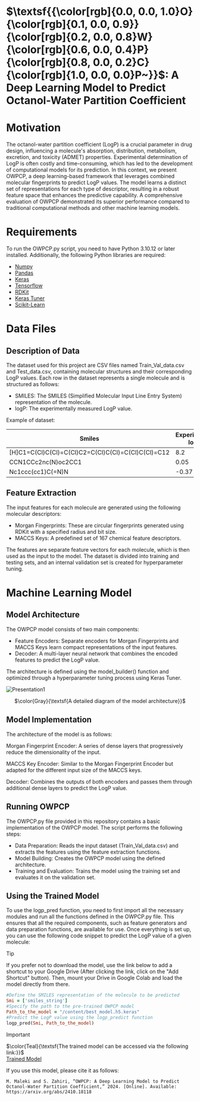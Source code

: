 
# $\textsf{{\color[rgb]{0.0, 0.0, 1.0}O}{\color[rgb]{0.1, 0.0, 0.9}}{\color[rgb]{0.2, 0.0, 0.8}W}{\color[rgb]{0.6, 0.0, 0.4}P}{\color[rgb]{0.8, 0.0, 0.2}C}{\color[rgb]{1.0, 0.0, 0.0}P~}}$:  A Deep Learning Model to Predict Octanol-Water Partition Coefficient 

# Motivation 
The octanol-water partition coefficient (LogP) is a crucial parameter in drug design, influencing a molecule's absorption, distribution, metabolism, excretion, and toxicity (ADMET) properties. Experimental determination of LogP is often costly and time-consuming, which has led to the development of computational models for its prediction. In this context, we present OWPCP, a deep learning-based framework that leverages combined molecular fingerprints to predict LogP values. The model learns a distinct set of representations for each type of descriptor, resulting in a robust feature space that enhances the predictive capability. A comprehensive evaluation of OWPCP demonstrated its superior performance compared to traditional computational methods and other machine learning models.
# Requirements
To run the OWPCP.py script, you need to have Python 3.10.12 or later installed. Additionally, the following Python libraries are required:
- [Numpy](https://numpy.org/)
- [Pandas](https://pandas.pydata.org/)
- [Keras](https://keras.io/)
- [Tensorflow](https://www.tensorflow.org/)
- [RDKit](https://www.rdkit.org/)
- [Keras Tuner](https://keras.io/keras_tuner/)
- [Scikit-Learn](https://scikit-learn.org/stable/)
# Data Files
## Description of Data
The dataset used for this project are CSV files named Train_Val_data.csv and Test_data.csv, containing molecular structures and their corresponding LogP values. Each row in the dataset represents a single molecule and is structured as follows:

+ SMILES: The SMILES (Simplified Molecular Input Line Entry System) representation of the molecule.
+ logP: The experimentally measured LogP value.
  
Example of dataset:

|  Smiles | Experimental logP |
| ---- | -- |
| [H]C1=C(Cl)C(Cl)=C(Cl)C2=C(Cl)C(Cl)=C(Cl)C(Cl)=C12| 8.2 |
|  CCN1CCc2nc(N)oc2CC1	| 0.05 |
|  Nc1ccc(cc1)C(=N)N | -0.37 |


## Feature Extraction
The input features for each molecule are generated using the following molecular descriptors:

- Morgan Fingerprints: These are circular fingerprints generated using RDKit with a specified radius and bit size.
- MACCS Keys: A predefined set of 167 chemical feature descriptors.

The features are separate feature vectors for each molecule, which is then used as the input to the model. The dataset is divided into training and testing sets, and an internal validation set is created for hyperparameter tuning.


# Machine Learning Model
## Model Architecture

The OWPCP model consists of two main components:

- Feature Encoders: Separate encoders for Morgan Fingerprints and MACCS Keys learn compact representations of the input features.
- Decoder: A multi-layer neural network that combines the encoded features to predict the LogP value.

The architecture is defined using the model_builder() function and optimized through a hyperparameter tuning process using Keras Tuner.

![Presentation1](https://github.com/user-attachments/assets/9f8910ec-0475-4bb5-a6ae-4a56386640ed)
<p align="center">
$\color{Gray}{\textsf{A detailed diagram of the  model architecture}}$
</p>

## Model Implementation
The architecture of the model is as follows:

Morgan Fingerprint Encoder: A series of dense layers that progressively reduce the dimensionality of the input.

MACCS Key Encoder: Similar to the Morgan Fingerprint Encoder but adapted for the different input size of the MACCS keys.

Decoder: Combines the outputs of both encoders and passes them through additional dense layers to predict the LogP value.

## Running OWPCP
The OWPCP.py file provided in this repository contains a basic implementation of the OWPCP model. The script performs the following steps:

- Data Preparation: Reads the input dataset (Train_Val_data.csv) and extracts the features using the feature extraction functions.
- Model Building: Creates the OWPCP model using the defined architecture.
- Training and Evaluation: Trains the model using the training set and evaluates it on the validation set.

## Using the Trained Model
To use the logp_pred function, you need to first import all the necessary modules and run all the functions defined in the OWPCP.py file. This ensures that all the required components, such as feature generators and data preparation functions, are available for use. Once everything is set up, you can use the following code snippet to predict the LogP value of a given molecule:

> [!TIP]
> If you prefer not to download the model, use the link below to add a shortcut to your Google Drive (After clicking the link, click on the "Add Shortcut" button). Then, mount your Drive in Google Colab and load the model directly from there.



 ```ruby
#Define the SMILES representation of the molecule to be predicted
Smi = ['smiles_string']
#Specify the path to the pre-trained OWPCP model
Path_to_the_model = "/content/best_model.h5.keras"
#Predict the LogP value using the logp_predict function
logp_pred(Smi, Path_to_the_model)

```

> [!IMPORTANT]
> $\color{Teal}{\textsf{The trained model can be accessed via the following link:}}$ <br />
> [Trained Model](https://drive.google.com/file/d/1zsevz7eLPXsFI0-kfZp4qjR8-t0vPvN1/view?usp=sharing/)

 If you use this model, please cite it as follows:

```
M. Maleki and S. Zahiri, “OWPCP: A Deep Learning Model to Predict Octanol-Water Partition Coefficient,” 2024. [Online]. Available: https://arxiv.org/abs/2410.18118
```


